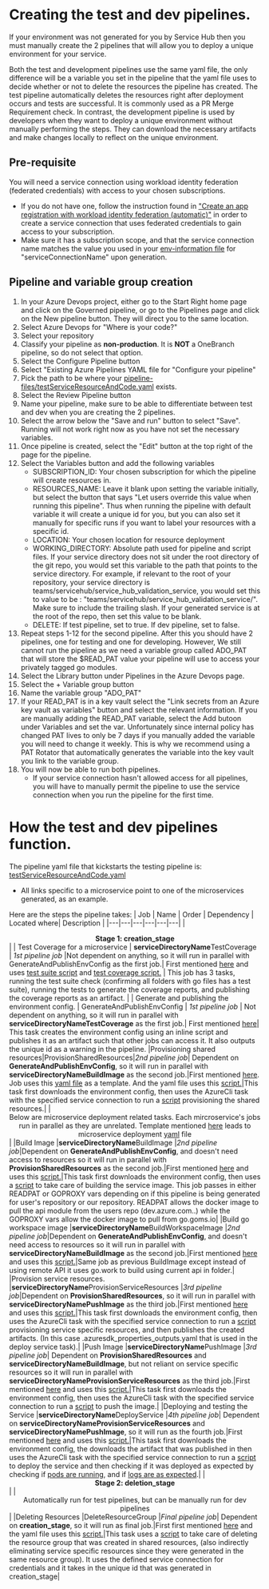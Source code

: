 # Creating the test and dev pipelines.
If your environment was not generated for you by Service Hub then you must manually create the 2 pipelines that will allow you to deploy a unique environment for your service.

Both the test and development pipelines use the same yaml file, the only difference will be a variable you set in the pipeline that the yaml file uses to decide whether or not to delete the resources the pipeline has created. The test pipeline automatically deletes the resources right after deployment occurs and tests are successful. It is commonly used as a PR Merge Requirement check. In contrast, the development pipeline is used by developers when they want to deploy a unique environment without manually performing the steps. They can download the necessary artifacts and make changes locally to reflect on the unique environment.

## Pre-requisite
You will need a service connection using workload identity federation (federated credentials) with access to your chosen subscriptions. 
- If you do not have one, follow the instruction found in ["Create an app registration with workload identity federation (automatic)"](https://learn.microsoft.com/en-us/azure/devops/pipelines/library/connect-to-azure?view=azure-devops#create-an-app-registration-with-workload-identity-federation-automatic) in order to create a service connection that uses federated credentials to gain access to your subscription. 
- Make sure it has a subscription scope, and that the service connection name matches the value you used in your [env-information file](../config-files/env-information.yaml) for "serviceConnectionName" upon generation.

## Pipeline and variable group creation
1) In your Azure Devops project, either go to the Start Right home page and click on the Governed pipeline, or go to the Pipelines page and click on the New pipeline button. They will direct you to the same location.
2) Select Azure Devops for "Where is your code?"
3) Select your repository
4) Classify your pipeline as **non-production**. It is **NOT** a OneBranch pipeline, so do not select that option.
5) Select the Configure Pipeline button
6) Select "Existing Azure Pipelines YAML file for "Configure your pipeline"
7) Pick the path to be where your [pipeline-files/testServiceResourceAndCode.yaml](testServiceResourceAndCode.yaml) exists.
8) Select the Review Pipeline button
9) Name your pipeline, make sure to be able to differentiate between test and dev when you are creating the 2 pipelines.
10) Select the arrow below the "Save and run" button to select "Save". Running will not work right now as you have not set the necessary variables.
11) Once pipeline is created, select the "Edit" button at the top right of the page for the pipeline.
12) Select the Variables button and add the following variables
    - SUBSCRIPTION_ID: Your chosen subscription for which the pipeline will create resources in.
    - RESOURCES_NAME: Leave it blank upon setting the variable initially, but select the button that says "Let users override this value when running this pipeline". Thus when running the pipeline with default variable it will create a unique id for you, but you can also set it manually for specific runs if you want to label your resources with a specific id. 
    - LOCATION: Your chosen location for resource deployment
    - WORKING_DIRECTORY: Absolute path used for pipeline and script files. If your service directory does not sit under the root directory of the git repo, you would set this variable to the path that points to the service directory. For example, if relevant to the root of your repository, your service directory is teams/servicehub/service_hub_validation_service, you would set this to value to be : "teams/servicehub/service_hub_validation_service/". Make sure to include the trailing slash. If your generated service is at the root of the repo, then set this value to be blank.
    - DELETE: If test pipeline, set to true. If dev pipeline, set to false.
14) Repeat steps 1-12 for the second pipeline. After this you should have 2 pipelines, one for testing and one for developing. However, We still cannot run the pipeline as we need a variable group called ADO_PAT that will store the $READ_PAT value your pipeline will use to access your privately tagged go modules.
15) Select the Library button under Pipelines in the Azure Devops page. 
16) Select the + Variable group button
17) Name the variable group "ADO_PAT"
18) If your READ_PAT is in a key vault select the "Link secrets from an Azure key vault as variables" button and select the relevant information. If you are manually adding the READ_PAT variable, select the Add butoon under Variables and set the var. Unfortunately since internal policy has changed PAT lives to only be 7 days if you manually added the variable you will need to change it weekly. This is why we recommend using a PAT Rotator that automatically generates the variable into the key vault you link to the variable group.
19) You will now be able to run both pipelines. 
    - If your service connection hasn't allowed access for all pipelines, you will have to manually permit the pipeline to use the service connection when you run the pipeline for the first time.


# How the test and dev pipelines function.
The pipeline yaml file that kickstarts the testing pipeline is: [testServiceResourceAndCode.yaml](testServiceResourceAndCode.yaml) 

- All links specific to a microservice point to one of the microservices generated, as an example.

Here are the steps the pipeline takes:
| Job   | Name   |  Order | Dependency | Located where| Description |
|---|---|---|---|---|---|
|<tr><td colspan="6"><center> **Stage 1: creation_stage**</center></td></tr> |
| Test Coverage for a microservice | **serviceDirectoryName**TestCoverage | *1st pipeline job* |Not dependent on anything, so it will run in parallel with GenerateAndPublishEnvConfig as the first job.| First mentioned [here](../basicservice/deployServicePipeline.yaml) and uses [test suite script](../basicservice/server/test/testSuites.sh) and [test coverage script.](../basicservice/server/test/testCoverageOutput.sh) |  This job has 3 tasks, running the test suite check (confirming all folders with go files has a test suite), running the tests to generate the coverage reports, and publishing the coverage reports as an artifact. |
| Generate and publishing the environment config. | GenerateAndPublishEnvConfig | *1st pipeline job* | Not dependent on anything, so it will run in parallel with **serviceDirectoryNameTestCoverage** as the first job.| First mentioned [here](testServiceResourceAndCode.yaml)| This task creates the environment config using an inline script and publishes it as an artifact such that other jobs can access it. It also outputs the unique id as a warning in the pipeline.
|Provisioning shared resources|ProvisionSharedResources|*2nd pipeline job*| Dependent on **GenerateAndPublishEnvConfig**, so it will run in parallel with **serviceDirectoryNameBuildImage** as the second job.|First mentioned [here](testServiceResourceAndCode.yaml). Job uses this [yaml file](../shared-resources/provisionSharedResourcesPipeline.yaml) as a template. And the yaml file uses this [script.](../shared-resources/provisionSharedResources.sh)|This task first downloads the environment config, then uses the AzureCli task with the specified service connection to run a [script](../shared-resources/provisionSharedResources.sh) provisioning the shared resources.|
|<tr><td colspan="6"><center> Below are microservice deployment related tasks. Each mircroservice's jobs run in parallel as they are unrelated. Template mentioned [here](testServiceResourceAndCode.yaml) leads to microservice deployment [yaml](../basicservice/deployServicePipeline.yaml) file</center></td></tr> |
|Build Image |**serviceDirectoryName**BuildImage |*2nd pipeline job*|Dependent on **GenerateAndPublishEnvConfig**, and doesn't need access to resources so it will run in parallel with **ProvisionSharedResources** as the second job.|First mentioned [here](../basicservice/deployServicePipeline.yaml) and uses this [script.](../basicservice/server/test/buildImage.sh)|This task first downloads the environment config, then uses a [script](../basicservice/server/test/buildImage.sh) to take care of building the service image. This job passes in either READPAT or GOPROXY vars depending on if this pipeline is being generated for user's repository or our repository. READPAT allows the docker image to pull the api module from the users repo (dev.azure.com..) while the GOPROXY vars allow the docker image to pull from go.goms.io|
|Build go workspace image |**serviceDirectoryName**BuildWorkspaceImage |*2nd pipeline job*|Dependent on **GenerateAndPublishEnvConfig**, and doesn't need access to resources so it will run in parallel with **serviceDirectoryNameBuildImage** as the second job.|First mentioned [here](../basicservice/deployServicePipeline.yaml) and uses this [script.](../basicservice/server/test/buildImage.sh)|Same job as previous BuildImage except instead of using remote API it uses go.work to build using current api in folder.|
|Provision service resources. |**serviceDirectoryName**ProvisionServiceResources |*3rd pipeline job*|Dependent on **ProvisionSharedResources**, so it will run in parallel with **serviceDirectoryNamePushImage** as the third job.|First mentioned [here](../basicservice/deployServicePipeline.yaml) and uses this [script.](../basicservice/server/test/provisionServiceResources.sh)|This task first downloads the environment config, then uses the AzureCli task with the specified service connection to run a [script](../basicservice/server/test/provisionServiceResources.sh) provisioning service specific resources, and then publishes the created artifacts. (In this case .azuresdk_properties_outputs.yaml that is used in the deploy service task).|
|Push Image |**serviceDirectoryName**PushImage |*3rd pipeline job*| Dependent on **ProvisionSharedResources** and **serviceDirectoryNameBuildImage**, but not reliant on service specific resources so it will run in parallel with **serviceDirectoryNameProvisionServiceResources** as the third job.|First mentioned [here](../basicservice/deployServicePipeline.yaml) and uses this [script.](../basicservice/server/test/pushImage.sh)|This task first downloads the environment config, then uses the AzureCli task with the specified service connection to run a [script](../basicservice/server/test/pushImage.sh) to push the image.|
|Deploying and testing the Service |**serviceDirectoryName**DeployService |*4th pipeline job*| Dependent on **serviceDirectoryNameProvisionServiceResources** and **serviceDirectoryNamePushImage**, so it will run as the fourth job.|First mentioned [here](../basicservice/deployServicePipeline.yaml) and uses this [script.](../basicservice/server/test/deployService.sh)|This task first downloads the environment config, the downloads the artifact that was published in then uses the AzureCli task with the specified service connection to run a [script](../basicservice/server/test/deployService.sh) to deploy the service and then checking if it was deployed as expected by checking if [pods are running](../basicservice/server/test/checkServicePodStatus.sh), and if [logs are as expected](../basicservice/server/test/checkServicePodLogs.sh).|
|<tr><td colspan="6"><center> **Stage 2: deletion_stage**</center></td></tr> |
|<tr><td colspan="6"><center> Automatically run for test pipelines, but can be manually run for dev pipelines</center></td></tr> |
|Deleting Resources |DeleteResourceGroup |*Final pipeline job*| Dependent on **creation_stage**, so it will run as final job.|First first mentioned [here](testServiceResourceAndCode.yaml) and the yaml file uses this [script.](../shared-resources/deleteResourceGroup.sh)|This task uses a [script](../shared-resources/deleteResourceGroup.sh) to take care of deleting the resource group that was created in shared resources, (also indirectly eliminating service specific resources since they were generated in the same resource group). It uses the defined service connection for credentials and it takes in the unique id that was generated in creation_stage|

